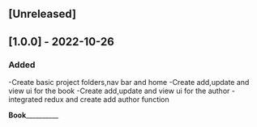 
## [Unreleased]

## [1.0.0] - 2022-10-26
### Added


-Create basic project folders,nav bar and home
-Create add,update and view ui for the book 
-Create add,update and view ui for the author
-integrated redux and create add author function

____________Book______________________

